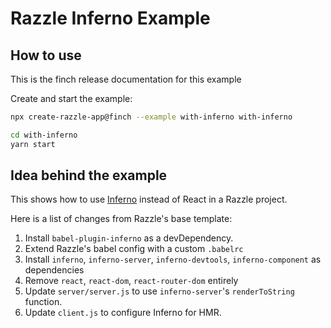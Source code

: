 # Razzle Inferno Example

## How to use

<!-- START install generated instructions please keep comment here to allow auto update -->
<!-- DON'T EDIT THIS SECTION, INSTEAD RE-RUN yarn update-examples TO UPDATE -->
This is the finch release documentation for this example

Create and start the example:

```bash
npx create-razzle-app@finch --example with-inferno with-inferno

cd with-inferno
yarn start
```
<!-- END install generated instructions please keep comment here to allow auto update -->

## Idea behind the example
This shows how to use [Inferno](https://github.com/infernojs) instead of React in a Razzle project.

Here is a list of changes from Razzle's base template:
  1. Install `babel-plugin-inferno` as a devDependency.
  2. Extend Razzle's babel config with a custom `.babelrc`
  3. Install `inferno`, `inferno-server`, `inferno-devtools`, `inferno-component` as dependencies
  4. Remove `react`, `react-dom`, `react-router-dom` entirely
  5. Update `server/server.js` to use `inferno-server`'s `renderToString` function.
  6. Update `client.js` to configure Inferno for HMR.
